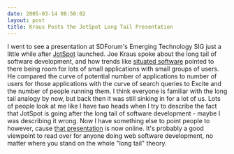 ```yaml
---
date: 2005-03-14 08:50:02
layout: post
title: Kraus Posts the JotSpot Long Tail Presentation
---
```


I went to see a presentation at SDForum's Emerging Technology SIG just a little while after [JotSpot](http://www.jotspot.com) launched. Joe Kraus spoke about the long tail of software development, and how trends like [situated software](http://www.shirky.com/writings/situated_software.html) pointed to there being room for lots of small applications with small groups of users. He compared the curve of potential number of applications to number of users for those applications with the curve of search queries to Excite and the number of people running them. I think everyone is familiar with the long tail analogy by now, but back then it was still sinking in for a lot of us. Lots of people look at me like I have two heads when I try to describe the fact that JotSpot is going after the long tail of software development - maybe I was describing it wrong. Now I have something else to point people to however, cause [that presentation](http://bnoopy.typepad.com/bnoopy/2005/03/the_long_tail_o.html) is now online. It's probably a good viewpoint to read over for anyone doing web software development, no matter where you stand on the whole "long tail" theory.
